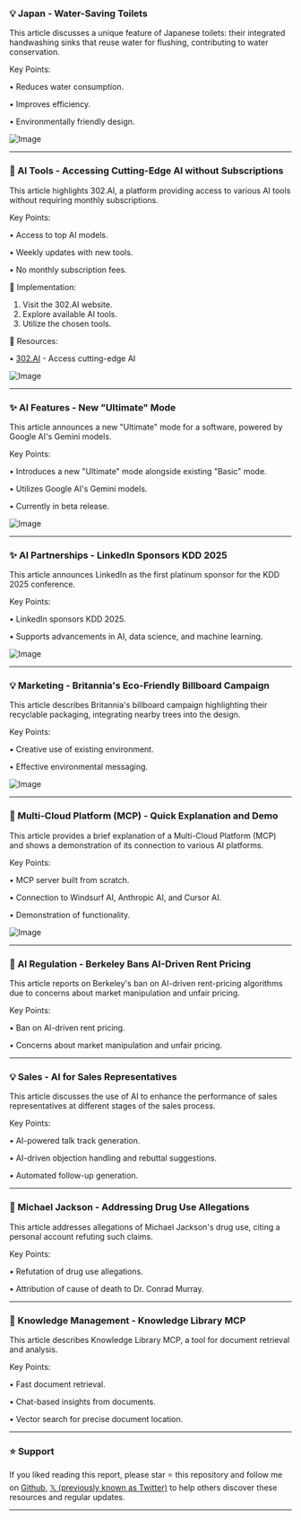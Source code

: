 ### 💡 Japan - Water-Saving Toilets

This article discusses a unique feature of Japanese toilets:  their integrated handwashing sinks that reuse water for flushing, contributing to water conservation.

Key Points:

•  Reduces water consumption.


•  Improves efficiency.


•  Environmentally friendly design.


![Image](https://pbs.twimg.com/media/GmWAqy1X0AAHVdz?format=png&name=small)


---

### 🚀 AI Tools - Accessing Cutting-Edge AI without Subscriptions

This article highlights 302.AI, a platform providing access to various AI tools without requiring monthly subscriptions.

Key Points:

• Access to top AI models.


• Weekly updates with new tools.


• No monthly subscription fees.


🚀 Implementation:

1. Visit the 302.AI website.
2. Explore available AI tools.
3. Utilize the chosen tools.


🔗 Resources:

• [302.AI](https://302.ai/en/) - Access cutting-edge AI


![Image](https://pbs.twimg.com/amplify_video_thumb/1902182783193378816/img/16OGEZVWP7g0xakD.jpg)


---

### ✨ AI Features - New "Ultimate" Mode

This article announces a new "Ultimate" mode for a software, powered by Google AI's Gemini models.

Key Points:

•  Introduces a new "Ultimate" mode alongside existing "Basic" mode.


•  Utilizes Google AI's Gemini models.


•  Currently in beta release.


![Image](https://pbs.twimg.com/media/GmVvZyfWAAAtyDd?format=jpg&name=small)


---

### ✨  AI Partnerships - LinkedIn Sponsors KDD 2025

This article announces LinkedIn as the first platinum sponsor for the KDD 2025 conference.

Key Points:

•  LinkedIn sponsors KDD 2025.


•  Supports advancements in AI, data science, and machine learning.



![Image](https://pbs.twimg.com/media/GmXSEjJaIAAlB-i?format=jpg&name=small)


---

### 💡 Marketing - Britannia's Eco-Friendly Billboard Campaign

This article describes Britannia's billboard campaign highlighting their recyclable packaging, integrating nearby trees into the design.

Key Points:

•  Creative use of existing environment.


•  Effective environmental messaging.


![Image](https://pbs.twimg.com/ext_tw_video_thumb/1901866246817370112/pu/img/jcZb-UZpqWhk-EwF.jpg)


---

### 🤖  Multi-Cloud Platform (MCP) - Quick Explanation and Demo

This article provides a brief explanation of a Multi-Cloud Platform (MCP) and shows a demonstration of its connection to various AI platforms.

Key Points:

•  MCP server built from scratch.


•  Connection to Windsurf AI, Anthropic AI, and Cursor AI.


•  Demonstration of functionality.


![Image](https://pbs.twimg.com/ext_tw_video_thumb/1902051769238351877/pu/img/8EAuAP-FARBYseo1.jpg)


---

### 🤖 AI Regulation - Berkeley Bans AI-Driven Rent Pricing

This article reports on Berkeley's ban on AI-driven rent-pricing algorithms due to concerns about market manipulation and unfair pricing.

Key Points:

•  Ban on AI-driven rent pricing.


•  Concerns about market manipulation and unfair pricing.


---

### 💡 Sales - AI for Sales Representatives

This article discusses the use of AI to enhance the performance of sales representatives at different stages of the sales process.

Key Points:

• AI-powered talk track generation.


•  AI-driven objection handling and rebuttal suggestions.


•  Automated follow-up generation.



---

### 🤖  Michael Jackson - Addressing Drug Use Allegations

This article addresses allegations of Michael Jackson's drug use, citing a personal account refuting such claims.


Key Points:

•  Refutation of drug use allegations.


•  Attribution of cause of death to Dr. Conrad Murray.



---

### 🤖 Knowledge Management - Knowledge Library MCP

This article describes Knowledge Library MCP, a tool for document retrieval and analysis.

Key Points:

• Fast document retrieval.


•  Chat-based insights from documents.


•  Vector search for precise document location.


---

### ⭐️ Support

If you liked reading this report, please star ⭐️ this repository and follow me on [Github](https://github.com/Drix10), [𝕏 (previously known as Twitter)](https://x.com/DRIX_10_) to help others discover these resources and regular updates.

---